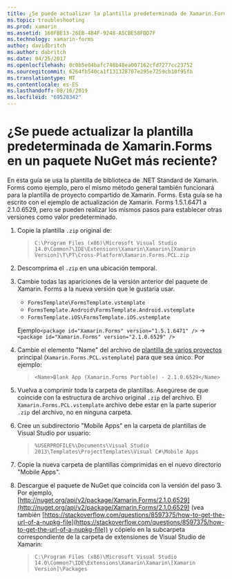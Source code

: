 ```yaml
---
title: ¿Se puede actualizar la plantilla predeterminada de Xamarin.Forms en un paquete NuGet más reciente?
ms.topic: troubleshooting
ms.prod: xamarin
ms.assetid: 160FBE13-26EB-4B4F-9248-A5CBE58FDD7F
ms.technology: xamarin-forms
author: davidbritch
ms.author: dabritch
ms.date: 04/25/2017
ms.openlocfilehash: 0c0b5e04bafc748b48ea007162cfd7277cc23752
ms.sourcegitcommit: 6264fb540ca1f131328707e295e7259cb10f95fb
ms.translationtype: MT
ms.contentlocale: es-ES
ms.lasthandoff: 08/16/2019
ms.locfileid: "69528342"
---
```

# <a name="can-i-update-the-xamarinforms-default-template-to-a-newer-nuget-package"></a>¿Se puede actualizar la plantilla predeterminada de Xamarin.Forms en un paquete NuGet más reciente?

En esta guía se usa la plantilla de biblioteca de .NET Standard de Xamarin. Forms como ejemplo, pero el mismo método general también funcionará para la plantilla de proyecto compartido de Xamarin. Forms. Esta guía se ha escrito con el ejemplo de actualización de Xamarin. Forms 1.5.1.6471 a 2.1.0.6529, pero se pueden realizar los mismos pasos para establecer otras versiones como valor predeterminado.

1. Copie la plantilla `.zip` original de:

    > `C:\Program Files (x86)\Microsoft Visual Studio 14.0\Common7\IDE\Extensions\Xamarin\Xamarin\[Xamarin Version]\T\PT\Cross-Platform\Xamarin.Forms.PCL.zip`

2. Descomprima el `.zip` en una ubicación temporal.

3. Cambie todas las apariciones de la versión anterior del paquete de Xamarin. Forms a la nueva versión que le gustaría usar.
    * `FormsTemplate\FormsTemplate.vstemplate`
    * `FormsTemplate.Android\FormsTemplate.Android.vstemplate`
    * `FormsTemplate.iOS\FormsTemplate.iOS.vstemplate`

    Ejemplo`<package id="Xamarin.Forms" version="1.5.1.6471" />` -> `<package id="Xamarin.Forms" version="2.1.0.6529" />`

4. Cambie el elemento "Name" del archivo de [plantilla de varios proyectos](https://msdn.microsoft.com/library/ms185308.aspx) principal (`Xamarin.Forms.PCL.vstemplate`) para que sea único. Por ejemplo:

    > `<Name>Blank App (Xamarin.Forms Portable) - 2.1.0.6529</Name>`

5. Vuelva a comprimir toda la carpeta de plantillas. Asegúrese de que coincide con la estructura de archivo original `.zip` del archivo. El `Xamarin.Forms.PCL.vstemplate` archivo debe estar en la parte superior `.zip` del archivo, no en ninguna carpeta.

6. Cree un subdirectorio "Mobile Apps" en la carpeta de plantillas de Visual Studio por usuario:
    > `%USERPROFILE%\Documents\Visual Studio 2013\Templates\ProjectTemplates\Visual C#\Mobile Apps`

7. Copie la nueva carpeta de plantillas comprimidas en el nuevo directorio "Mobile Apps".

8. Descargue el paquete de NuGet que coincida con la versión del paso 3. Por ejemplo, [http://nuget.org/api/v2/package/Xamarin.Forms/2.1.0.6529](http://nuget.org/api/v2/package/Xamarin.Forms/2.1.0.6529) (vea también [https://stackoverflow.com/questions/8597375/how-to-get-the-url-of-a-nupkg-file](https://stackoverflow.com/questions/8597375/how-to-get-the-url-of-a-nupkg-file)) y cópielo en la subcarpeta correspondiente de la carpeta de extensiones de Visual Studio de Xamarin:
    > `C:\Program Files (x86)\Microsoft Visual Studio 14.0\Common7\IDE\Extensions\Xamarin\Xamarin\[Xamarin Version]\Packages`
